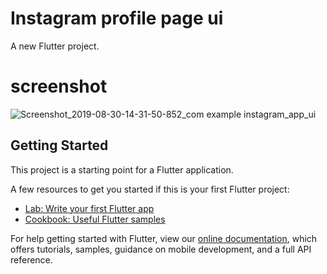 # Instagram profile page ui 

A new Flutter project.

# screenshot
![Screenshot_2019-08-30-14-31-50-852_com example instagram_app_ui](https://user-images.githubusercontent.com/39589782/64608206-70277780-d3ca-11e9-86c6-eac73edc6cf8.png)

## Getting Started

This project is a starting point for a Flutter application.

A few resources to get you started if this is your first Flutter project:

- [Lab: Write your first Flutter app](https://flutter.dev/docs/get-started/codelab)
- [Cookbook: Useful Flutter samples](https://flutter.dev/docs/cookbook)

For help getting started with Flutter, view our
[online documentation](https://flutter.dev/docs), which offers tutorials,
samples, guidance on mobile development, and a full API reference.
